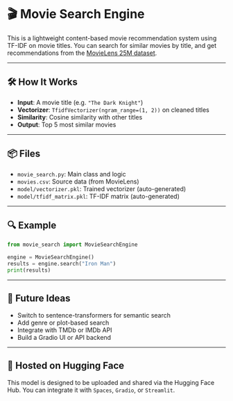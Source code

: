 # 🎬 Movie Search Engine

This is a lightweight content-based movie recommendation system using TF-IDF on movie titles. You can search for similar movies by title, and get recommendations from the [MovieLens 25M dataset](https://grouplens.org/datasets/movielens/25m/).

---

## 🛠️ How It Works

- **Input**: A movie title (e.g. `"The Dark Knight"`)
- **Vectorizer**: `TfidfVectorizer(ngram_range=(1, 2))` on cleaned titles
- **Similarity**: Cosine similarity with other titles
- **Output**: Top 5 most similar movies

---

## 📦 Files

- `movie_search.py`: Main class and logic
- `movies.csv`: Source data (from MovieLens)
- `model/vectorizer.pkl`: Trained vectorizer (auto-generated)
- `model/tfidf_matrix.pkl`: TF-IDF matrix (auto-generated)

---

## 🔍 Example

```python
from movie_search import MovieSearchEngine

engine = MovieSearchEngine()
results = engine.search("Iron Man")
print(results)
```

---

## 🧠 Future Ideas

- Switch to sentence-transformers for semantic search
- Add genre or plot-based search
- Integrate with TMDb or IMDb API
- Build a Gradio UI or API backend

---

## 🤗 Hosted on Hugging Face

This model is designed to be uploaded and shared via the Hugging Face Hub. You can integrate it with `Spaces`, `Gradio`, or `Streamlit`.
